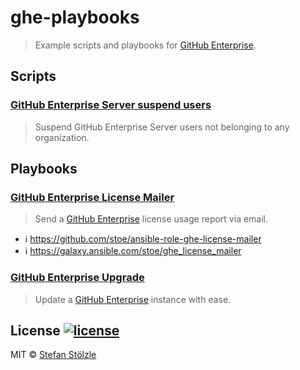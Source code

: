 # ghe-playbooks

> Example scripts and playbooks for [GitHub Enterprise](https://enterprise.github.com).


## Scripts
### [GitHub Enterprise Server suspend users](./scripts/suspend-users)
> Suspend GitHub Enterprise Server users not belonging to any organization.


## Playbooks
### [GitHub Enterprise License Mailer](./playbooks/license-mailer)
> Send a [GitHub Enterprise](https://enterprise.github.com/) license usage report via email.
- :information_source: https://github.com/stoe/ansible-role-ghe-license-mailer
- :information_source: https://galaxy.ansible.com/stoe/ghe_license_mailer

### [GitHub Enterprise Upgrade](./playbooks/upgrade)
> Update a [GitHub Enterprise](https://enterprise.github.com/) instance with ease.


## License [![license](https://img.shields.io/github/license/stoe/ansible-ghe-playbooks.svg)](https://github.com/stoe/ansible-ghe-playbooks/blob/master/license)
MIT © [Stefan Stölzle](https://github.com/stoe)

